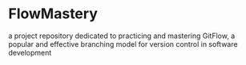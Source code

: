 # FlowMastery
a project repository dedicated to practicing and mastering GitFlow, a popular and effective branching model for version control in software development
